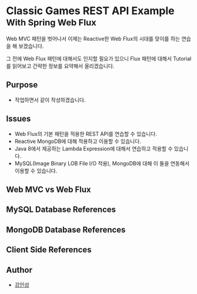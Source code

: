 <h1>Classic Games REST API Example<br/>
<sub>With Spring Web Flux</sub></h1>

Web MVC 패턴을 벗어나서 이제는 Reactive한 Web Flux의 시대를 맞이를 하는 연습을 해 보겠습니다.

그 전에 Web Flux 패턴에 대해서도 인지할 필요가 있으니 Flux 패턴에 대해서 Tutorial를 읽어보고 간략한 정보를 요약해서 올리겠습니다.

## Purpose
- 작업하면서 같이 작성하겠습니다.

## Issues
- Web Flux의 기본 패턴을 적용한 REST API를 연습할 수 있습니다.
- Reactive MongoDB에 대해 적용하고 이용할 수 있습니다.
- Java 8에서 제공하는 Lambda Expression에 대해서 연습하고 적용할 수 있습니다.
- MySQL(Image Binary LOB File I/O 적용), MongoDB에 대해 이 둘을 연동해서 이용할 수 있습니다.

## Web MVC vs Web Flux

## MySQL Database References

## MongoDB Database References

## Client Side References

## Author
- [강인성](https://github.com/tails5555)
